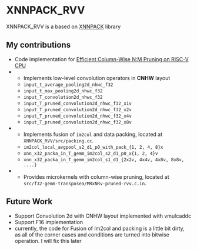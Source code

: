 
# XNNPACK_RVV
XNNPACK_RVV is a based on [XNNPACK](https://github.com/google/XNNPACK) library
## My contributions
- Code implementation for [Efficient Column-Wise N\:M Pruning on RISC-V CPU](https://arxiv.org/abs/2507.17301)
- * Implements low-level convolution operators in **CNHW** layout
  - `input_t_average_pooling2d_nhwc_f32`
  - `input_t_max_pooling2d_nhwc_f32`
  - `input_T_convolution2d_nhwc_f32`
  - `input_T_pruned_convolution2d_nhwc_f32_x1v`
  - `input_T_pruned_convolution2d_nhwc_f32_x2v`
  - `input_T_pruned_convolution2d_nhwc_f32_x4v`
  - `input_T_pruned_convolution2d_nhwc_f32_x8v`
- * Implements fusion of `im2col` and data packing, located at `XNNPACK_RVV/src/packing.cc`.
  - `im2col_local_avgpool_s2_d1_p0_with_pack_{1, 2, 4, 8}x`
  - `xnn_x32_packa_in_T_gemm_im2col_s2_d1_p0_x{1, 2, 4}v`
  - `xnn_x32_packa_in_T_gemm_im2col_s1_d1_{2x2v, 4x4v, 4x8v, 8x8v, ....}`
- * Provides microkernels with column-wise pruning, located at `src/f32-gemm-transposea/MRxNRv-pruned-rvv.c.in`.

## Future Work
- Support Convolution 2d with CNHW layout implemented with vmulcaddc
- Support F16 implementation
- currently, the code for Fusion of Im2col and packing is a little bit dirty, as all of the corner cases and conditions are turned into bitwise operation. I will fix this later